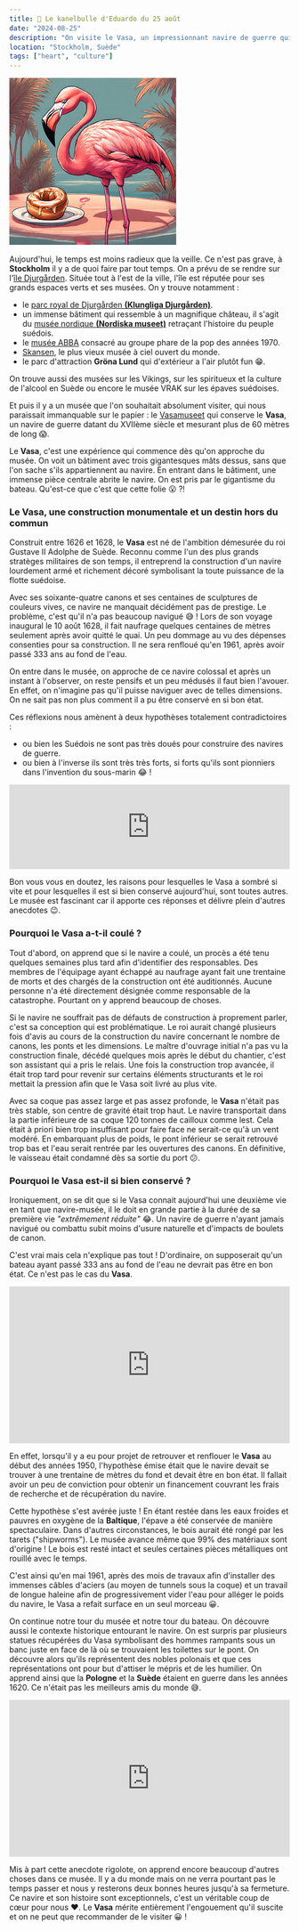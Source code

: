 ```yaml
---
title: 🥮 Le kanelbulle d'Eduardo du 25 août
date: "2024-08-25"
description: "On visite le Vasa, un impressionnant navire de guerre qui a coulé lors de son trajet inaugural avant d'être renfloué 333 ans plus tard !"
location: "Stockholm, Suède"
tags: ["heart", "culture"]
---
```


![Kanelbullar d'Eduardo](../kanelbullar_eduardo.png)

Aujourd'hui, le temps est moins radieux que la veille. Ce n'est pas grave, à **Stockholm** il y a de quoi faire par tout temps. On a prévu de se rendre sur l'[île Djurgården](https://www.visitstockholm.com/stockholms-districts/djurgarden/). Située tout à l'est de la ville, l'île est réputée pour ses grands espaces verts et ses musées. On y trouve notamment :

- le [parc royal de Djurgården **(Klungliga Djurgården)**](https://www.kungligaslotten.se/).
- un immense bâtiment qui ressemble à un magnifique château, il s'agit du [musée nordique **(Nordiska museet)**](https://www.nordiskamuseet.se/en/) retraçant l'histoire du peuple suédois.
- le [musée ABBA](https://abbathemuseum.com/en/) consacré au groupe phare de la pop des années 1970.
- [Skansen](https://skansen.se/), le plus vieux musée à ciel ouvert du monde.
- le parc d'attraction **Gröna Lund** qui d'extérieur a l'air plutôt fun 😁.

On trouve aussi des musées sur les Vikings, sur les spiritueux et la culture de l'alcool en Suède ou encore le musée VRAK sur les épaves suédoises.

Et puis il y a un musée que l'on souhaitait absolument visiter, qui nous paraissait immanquable sur le papier : le [Vasamuseet](https://www.vasamuseet.se/en) qui conserve le **Vasa**, un navire de guerre datant du XVIIème siècle et mesurant plus de 60 mètres de long 😱.

Le **Vasa**, c'est une expérience qui commence dès qu'on approche du musée. On voit un bâtiment avec trois gigantesques mâts dessus, sans que l'on sache s'ils appartiennent au navire. En entrant dans le bâtiment, une immense pièce centrale abrite le navire. On est pris par le gigantisme du bateau. Qu'est-ce que c'est que cette folie 😮 ?!

### Le Vasa, une construction monumentale et un destin hors du commun

Construit entre 1626 et 1628, le **Vasa** est né de l'ambition démesurée du roi Gustave II Adolphe de Suède. Reconnu comme l'un des plus grands stratèges militaires de son temps, il entreprend la construction d'un navire lourdement armé et richement décoré symbolisant la toute puissance de la flotte suédoise.

Avec ses soixante-quatre canons et ses centaines de sculptures de couleurs vives, ce navire ne manquait décidément pas de prestige. Le problème, c'est qu'il n'a pas beaucoup navigué 😅 ! Lors de son voyage inaugural le 10 août 1628, il fait naufrage quelques centaines de mètres seulement après avoir quitté le quai. Un peu dommage au vu des dépenses consenties pour sa construction. Il ne sera renfloué qu'en 1961, après avoir passé 333 ans au fond de l'eau.

On entre dans le musée, on approche de ce navire colossal et après un instant à l'observer, on reste pensifs et un peu médusés il faut bien l'avouer. En effet, on n'imagine pas qu'il puisse naviguer avec de telles dimensions. On ne sait pas non plus comment il a pu être conservé en si bon état.

Ces réflexions nous amènent à deux hypothèses totalement contradictoires :

- ou bien les Suédois ne sont pas très doués pour construire des navires de guerre.
- ou bien à l'inverse ils sont très très forts, si forts qu'ils sont pionniers dans l'invention du sous-marin 😂 !

<div style="left: 0; width: 100%; height: 152px; position: relative;"><iframe src="https://open.spotify.com/embed/track/1tdltVUBkiBCW1C3yB4zyD?utm_source=oembed" style="top: 0; left: 0; width: 100%; height: 100%; position: absolute; border: 0;" allowfullscreen allow="clipboard-write; encrypted-media; fullscreen; picture-in-picture;"></iframe></div>

Bon vous vous en doutez, les raisons pour lesquelles le Vasa a sombré si vite et pour lesquelles il est si bien conservé aujourd'hui, sont toutes autres. Le musée est fascinant car il apporte ces réponses et délivre plein d'autres anecdotes 😉.

### Pourquoi le Vasa a-t-il coulé ?

Tout d'abord, on apprend que si le navire a coulé, un procès a été tenu quelques semaines plus tard afin d'identifier des responsables. Des membres de l'équipage ayant échappé au naufrage ayant fait une trentaine de morts et des chargés de la construction ont été auditionnés. Aucune personne n'a été directement désignée comme responsable de la catastrophe. Pourtant on y apprend beaucoup de choses.

Si le navire ne souffrait pas de défauts de construction à proprement parler, c'est sa conception qui est problématique. Le roi aurait changé plusieurs fois d'avis au cours de la construction du navire concernant le nombre de canons, les ponts et les dimensions. Le maître d'ouvrage initial n'a pas vu la construction finale, décédé quelques mois après le début du chantier, c'est son assistant qui a pris le relais. Une fois la construction trop avancée, il était trop tard pour revenir sur certains éléments structurants et le roi mettait la pression afin que le Vasa soit livré au plus vite.

Avec sa coque pas assez large et pas assez profonde, le **Vasa** n'était pas très stable, son centre de gravité était trop haut. Le navire transportait dans la partie inférieure de sa coque 120 tonnes de cailloux comme lest. Cela était à priori bien trop insuffisant pour faire face ne serait-ce qu'à un vent modéré. En embarquant plus de poids, le pont inférieur se serait retrouvé trop bas et l'eau serait rentrée par les ouvertures des canons. En définitive, le vaisseau était condamné dès sa sortie du port 😕.

### Pourquoi le Vasa est-il si bien conservé ?

Ironiquement, on se dit que si le Vasa connait aujourd'hui une deuxième vie en tant que navire-musée, il le doit en grande partie à la durée de sa première vie _"extrêmement réduite"_ 😂. Un navire de guerre n'ayant jamais navigué ou combattu subit moins d'usure naturelle et d'impacts de boulets de canon.

C'est vrai mais cela n'explique pas tout ! D'ordinaire, on supposerait qu'un bateau ayant passé 333 ans au fond de l'eau ne devrait pas être en bon état. Ce n'est pas le cas du **Vasa**.

<div style="width: 100%; height: 0; position: relative; padding-bottom: 56%;"><iframe src="https://giphy.com/embed/102ADfzLPm667C" style="top: 0; left: 0; width: 100%; height: 100%; position: absolute; border: 0;" allowfullscreen scrolling="no" allow="encrypted-media;" class="giphy-embed"></iframe></div>

En effet, lorsqu'il y a eu pour projet de retrouver et renflouer le **Vasa** au début des années 1950, l'hypothèse émise était que le navire devait se trouver à une trentaine de mètres du fond et devait être en bon état. Il fallait avoir un peu de conviction pour obtenir un financement couvrant les frais de recherche et de récupération du navire.

Cette hypothèse s'est avérée juste ! En étant restée dans les eaux froides et pauvres en oxygène de la **Baltique**, l'épave a été conservée de manière spectaculaire. Dans d'autres circonstances, le bois aurait été rongé par les tarets ("shipworms"). Le musée avance même que 99% des matériaux sont d'origine ! Le bois est resté intact et seules certaines pièces métalliques ont rouillé avec le temps.

C'est ainsi qu'en mai 1961, après des mois de travaux afin d'installer des immenses câbles d'aciers (au moyen de tunnels sous la coque) et un travail de longue haleine afin de progressivement vider l'eau pour alléger le poids du navire, le Vasa a refait surface en un seul morceau 😀.

On continue notre tour du musée et notre tour du bateau. On découvre aussi le contexte historique entourant le navire. On est surpris par plusieurs statues récupérées du Vasa symbolisant des hommes rampants sous un banc juste en face de là où se trouvaient les toilettes sur le pont. On découvre alors qu'ils représentent des nobles polonais et que ces représentations ont pour but d'attiser le mépris et de les humilier. On apprend ainsi que la **Pologne** et la **Suède** étaient en guerre dans les années 1620. Ce n'était pas les meilleurs amis du monde 😅.

<div style="width: 100%; height: 0; position: relative; padding-bottom: 56%;"><iframe src="https://giphy.com/embed/Rhw3Ikaq7Qfmq2Pc62" style="top: 0; left: 0; width: 100%; height: 100%; position: absolute; border: 0;" allowfullscreen scrolling="no" allow="encrypted-media;" class="giphy-embed"></iframe></div>

Mis à part cette anecdote rigolote, on apprend encore beaucoup d'autres choses dans ce musée. Il y a du monde mais on ne verra pourtant pas le temps passer et nous y resterons deux bonnes heures jusqu'à sa fermeture. Ce navire et son histoire sont exceptionnels, c'est un véritable coup de cœur pour nous ❤️. Le **Vasa** mérite entièrement l'engouement qu'il suscite et on ne peut que recommander de le visiter 😀 !
